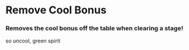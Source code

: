 # **Remove Cool Bonus**
### Removes the **cool** bonus off the table when clearing a stage!

so uncool, green spirit